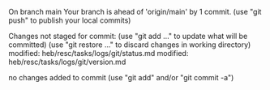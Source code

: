 On branch main
Your branch is ahead of 'origin/main' by 1 commit.
  (use "git push" to publish your local commits)

Changes not staged for commit:
  (use "git add <file>..." to update what will be committed)
  (use "git restore <file>..." to discard changes in working directory)
	modified:   heb/resc/tasks/logs/git/status.md
	modified:   heb/resc/tasks/logs/git/version.md

no changes added to commit (use "git add" and/or "git commit -a")
